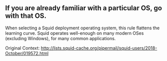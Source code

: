 If you are already familiar with a particular OS, go with that OS.
----

When selecting a Squid deployment operating system, this rule flattens the
learning curve. Squid operates well-enough on many modern OSes (excluding
Windows), for many common applications.

Original Context:
http://lists.squid-cache.org/pipermail/squid-users/2018-October/019572.html
